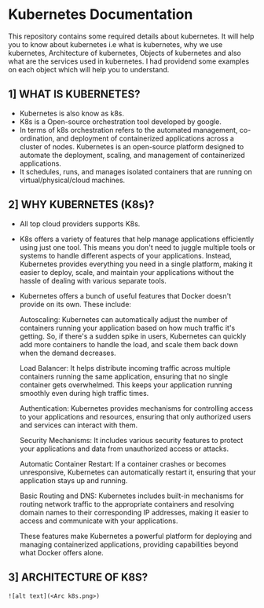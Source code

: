 # Kubernetes Documentation

This repository contains some required details about kubernetes. It will help you to know about kubernetes i.e what is kubernetes, why we use kubernetes, Architecture of kubernetes, Objects of kubernetes and also what are the services used in kubernetes. I had providend some examples on each object which will help you to understand.

## 1] WHAT IS KUBERNETES?

 - Kubernetes is also know as k8s.
 - K8s is a Open-source orchestration tool developed by google. 
 - In terms of k8s orchestration refers to the automated management, co-ordination, and deployment of containerized applications across a cluster of nodes. Kubernetes is an open-source platform designed to automate the deployment, scaling, and management of containerized applications.
 - It schedules, runs, and manages isolated containers that are running on virtual/physical/cloud machines.


## 2] WHY KUBERNETES (K8s)?
 
 - All top cloud providers supports K8s. 
 - K8s offers a variety of features that help manage applications efficiently using just one tool. This means you don't need to juggle multiple tools or systems to handle different aspects of your applications. Instead, Kubernetes provides everything you need in a single platform, making it easier to deploy, scale, and maintain your applications without the hassle of dealing with various separate tools.
 - Kubernetes offers a bunch of useful features that Docker doesn't provide on its own. These include:

   Autoscaling: Kubernetes can automatically adjust the number of containers running your application based on how much traffic it's getting. So, if there's a sudden spike in users, Kubernetes can quickly add more containers to handle the load, and scale them back down when the demand decreases.

   Load Balancer: It helps distribute incoming traffic across multiple containers running the same application, ensuring that no single container gets overwhelmed. This keeps your application running smoothly even during high traffic times.

   Authentication: Kubernetes provides mechanisms for controlling access to your applications and resources, ensuring that only authorized users and services can interact with them.

   Security Mechanisms: It includes various security features to protect your applications and data from unauthorized access or attacks.

   Automatic Container Restart: If a container crashes or becomes unresponsive, Kubernetes can automatically restart it, ensuring that your application stays up and running.

   Basic Routing and DNS: Kubernetes includes built-in mechanisms for routing network traffic to the appropriate containers and resolving domain names to their corresponding IP addresses, making it easier to access and communicate with your applications.

   These features make Kubernetes a powerful platform for deploying and managing containerized applications, providing capabilities beyond what Docker offers alone.

## 3] ARCHITECTURE OF K8S?
  
    ![alt text](<Arc k8s.png>)




